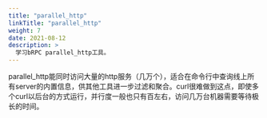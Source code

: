 ```yaml
---
title: "parallel_http"
linkTitle: "parallel_http"
weight: 7
date: 2021-08-12
description: >
  学习bRPC parallel_http工具。
---
```

parallel_http能同时访问大量的http服务（几万个），适合在命令行中查询线上所有server的内置信息，供其他工具进一步过滤和聚合。curl很难做到这点，即使多个curl以后台的方式运行，并行度一般也只有百左右，访问几万台机器需要等待极长的时间。